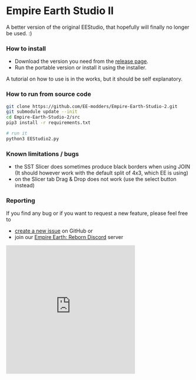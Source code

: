# Empire Earth Studio II

A better version of the original EEStudio, that hopefully will finally no longer be used. :)

### How to install

- Download the version you need from the [release page](https://github.com/EE-modders/Empire-Earth-Studio-2/releases).
- Run the portable version or install it using the installer.

A tutorial on how to use is in the works, but it should be self explanatory.

### How to run from source code

```bash
git clone https://github.com/EE-modders/Empire-Earth-Studio-2.git
git submodule update --init
cd Empire-Earth-Studio-2/src
pip3 install -r requirements.txt

# run it
python3 EEStudio2.py
```

### Known limitations / bugs

- the SST Slicer does sometimes produce black borders when using JOIN
  (It should however work with the default split of 4x3, which EE is using)
- on the Slicer tab Drag & Drop does not work (use the select button instead)

### Reporting

If you find any bug or if you want to request a new feature, please feel free to

- [create a new issue](https://github.com/EE-modders/Empire-Earth-Studio-2/issues) on GitHub or
- join our [Empire Earth: Reborn Discord](https://discord.gg/BjUXbFB) server

<iframe src="https://discord.com/widget?id=614154073759023104&theme=dark" width="350" height="350" allowtransparency="true" frameborder="0" sandbox="allow-popups allow-popups-to-escape-sandbox allow-same-origin allow-scripts"></iframe>
